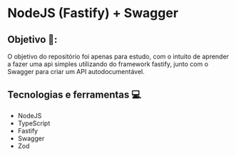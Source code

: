 <h1>NodeJS (Fastify) + Swagger</h1>

<h2>Objetivo 🏹:</h2>

O objetivo do repositório foi apenas para estudo, com o intuito de aprender a fazer uma api simples utilizando do framework fastify, junto
com o Swagger para criar um API autodocumentável.

<h2>Tecnologias e ferramentas 💻</h2>

- NodeJS
- TypeScript
- Fastify
- Swagger
- Zod
